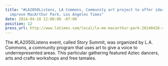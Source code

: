 ```yaml
---
title: "#LA2050Listens, LA Commons, Community art project to offer ideas on how to
  improve MacArthur Park, Los Angeles Times"
date: 2014-04-28 12:00:00 -07:00
position: 12
press_url: http://www.latimes.com/local/la-me-macarthur-park-20140428-story.html
---
```


The #LA2050Listens event, called Story Summit, was organized by L.A. Commons, a community program that uses art to give a voice to underrepresented areas. This particular gathering featured Aztec dancers, arts and crafts workshops and free tamales.
